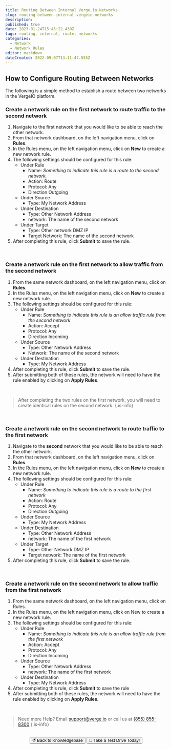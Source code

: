 ```yaml
---
title: Routing Between Internal Verge.io Networks
slug: routing-between-internal-vergeio-networks
description: 
published: true
date: 2023-01-24T15:45:22.430Z
tags: routing, internal, route, networks
categories:
  - Network
  - Network Rules
editor: markdown
dateCreated: 2022-09-07T13:11:47.555Z
---
```


## How to Configure Routing Between Networks

The following is a simple method to establish a route between two networks in the VergeIO platform. 
<br>
### Create a network rule on the first network to route traffic to the second network
1. Navigate to the first network that you would like to be able to reach the other network.
1. From that network dashboard, on the left navigation menu, click on **Rules**.
1. In the Rules menu, on the left navigation menu, click on **New** to create a new network rule.
1. The following settings should be configured for this rule:
   - Under Rule
      - Name: *Something to indicate this rule is a route to the second network.*
      - Action: Route
      - Protocol: Any
      - Direction Outgoing
   - Under Source
      - Type: My Network Address
   - Under Destination
      - Type: Other Network Address
      - network: The name of the second network
   - Under Target
      - Type: Other network DMZ IP
      - Target Network: The name of the second network
5. After completing this rule, click **Submit** to save the rule.
<br>

### Create a network rule on the first network to allow traffic from the second network

1. From the same network dashboard, on the left navigation menu, click on **Rules**.
1. In the Rules menu, on the left navigation menu, click on **New** to create a new network rule.
1. The following settings should be configured for this rule:
   - Under Rule
      - Name: *Something to indicate this rule is an allow traffic rule from the second network*
     - Action: Accept
     - Protocol: Any
     - Direction Incoming
   - Under Source
     - Type: Other Network Address
     - Network: The name of the second network
   - Under Destination
     - Type: My Network Address
4. After completing this rule, click **Submit** to save the rule.
1. After submitting both of these rules, the network will need to have the rule enabled by clicking on **Apply Rules**.
<br>

> After completing the two rules on the first network, you will need to create identical rules on the second network.
{.is-info}

<br>

### Create a network rule on the second network to route traffic to the first network

1. Navigate to the **second** network that you would like to be able to reach the other network.
1. From that network dashboard, on the left navigation menu, click on **Rules**.
1. In the Rules menu, on the left navigation menu, click on **New** to create a new network rule.
1. The following settings should be configured for this rule:
   - Under Rule
     - Name: *Something to indicate this rule is a route to the first network*
     - Action: Route
     - Protocol: Any
     - Direction Outgoing
   - Under Source
     - Type: My Network Address
   - Under Destination
     - Type: Other Network Address
     - network: The name of the first network
   - Under Target
     - Type: Other Network DMZ IP
     - Target network: The name of the first network
1. After completing this rule, click **Submit** to save the rule.
<br>

### Create a network rule on the second network to allow traffic from the first network
 
1. From the same network dashboard, on the left navigation menu, click on Rules.
1. In the Rules menu, on the left navigation menu, click on New to create a new network rule.
1. The following settings should be configured for this rule:
   - Under Rule
     - Name: *Something to indicate this rule is an allow traffic rule from the first network*
     - Action: Accept
     - Protocol: Any
     - Direction Incoming
   - Under Source
     - Type: Other Network Address
     - network: The name of the first network
   - Under Destination
     - Type: My Network Address
5. After completing this rule, click **Submit** to save the rule
1. After submitting both of these rules, the network will need to have the rule enabled by clicking on **Apply Rules**.

<br>

> Need more Help? Email <a href="mailto:support@verge.io?subject=Support Inquiry" target="_blank" rel="noopener noreferrer">support@verge.io</a> or call us at <a href="tel:+855-855-8300">(855) 855-8300</a>
{.is-info}

<br>
<div style="text-align: center">
  <a href="https://wiki.verge.io/en/public/kb"><button class="button-grey"> <b>↺</b> Back to Knowledgebase</button></a>
<a href="https://www.verge.io/test-drive"><button class="button-orange">🚗 Take a Test Drive Today!</button></a>
</div>